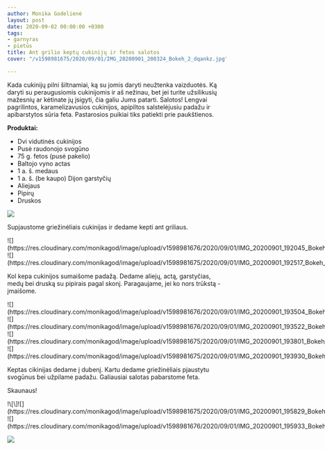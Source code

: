 ```yaml
---
author: Monika Godelienė
layout: post
date: 2020-09-02 00:00:00 +0300
tags:
- garnyras
- pietūs
title: Ant grilio keptų cukinijų ir fetos salotos
cover: "/v1598981675/2020/09/01/IMG_20200901_200324_Bokeh_2_dqankz.jpg"

---
```

Kada cukinijų pilni šiltnamiai, ką su jomis daryti neužtenka vaizduotės. Ką daryti su peraugusiomis cukinijomis ir aš nežinau, bet jei turite užsilikusių mažesnių ar kėtinate jų įsigyti, čia galiu Jums patarti. Salotos! Lengvai pagrilintos, karamelizavusios cukinijos, apipiltos salstelėjusiu padažu ir apibarstytos sūria feta. Pastarosios puikiai tiks patiekti prie paukštienos.

**Produktai:**

* Dvi vidutinės cukinijos
* Pusė raudonojo svogūno
* 75 g. fetos (pusė pakelio)
* Baltojo vyno actas
* 1 a. š. medaus
* 1 a. š. (be kaupo) Dijon garstyčių
* Aliejaus
* Pipirų
* Druskos

![](https://res.cloudinary.com/monikagod/image/upload/v1598981675/2020/09/01/IMG_20200901_191753_Bokeh_2_hpbxrb.jpg)

Supjaustome griežinėliais cukinijas ir dedame kepti ant griliaus.

<div class="row">
<div class="six columns" markdown="1">
![](https://res.cloudinary.com/monikagod/image/upload/v1598981676/2020/09/01/IMG_20200901_192045_Bokeh_2_waq8xj.jpg)
</div>
<div class="six columns" markdown="1">
![](https://res.cloudinary.com/monikagod/image/upload/v1598981675/2020/09/01/IMG_20200901_192517_Bokeh_2_mwhncs.jpg)
</div>
</div>

Kol kepa cukinijos sumaišome padažą. Dedame aliejų, actą, garstyčias, medų bei druską su pipirais pagal skonį. Paragaujame, jei ko nors trūkstą - įmaišome.

<div class="row">
<div class="six columns" markdown="1">
![](https://res.cloudinary.com/monikagod/image/upload/v1598981676/2020/09/01/IMG_20200901_193504_Bokeh_2_avuwz3.jpg)
</div>
<div class="six columns" markdown="1">
![](https://res.cloudinary.com/monikagod/image/upload/v1598981676/2020/09/01/IMG_20200901_193522_Bokeh_2_bafcd7.jpg)
</div>
</div>

<div class="row">
<div class="six columns" markdown="1">
![](https://res.cloudinary.com/monikagod/image/upload/v1598981675/2020/09/01/IMG_20200901_193801_Bokeh_2_srf3n4.jpg)
</div>
<div class="six columns" markdown="1">
![](https://res.cloudinary.com/monikagod/image/upload/v1598981675/2020/09/01/IMG_20200901_193930_Bokeh_2_fibxhv.jpg)
</div>
</div>

Keptas cikinijas dedame į dubenį. Kartu dedame griežinėliais pjaustytu svogūnus bei užpilame padažu. Galiausiai salotas pabarstome feta.

Skaunaus!

<div class="row">
<div class="six columns" markdown="1">
!\[\]![](https://res.cloudinary.com/monikagod/image/upload/v1598981675/2020/09/01/IMG_20200901_195829_Bokeh_2_mfzjxo.jpg)
</div>
<div class="six columns" markdown="1">
![](https://res.cloudinary.com/monikagod/image/upload/v1598981676/2020/09/01/IMG_20200901_195933_Bokeh_2_ksnxk4.jpg)
</div>
</div>

![](https://res.cloudinary.com/monikagod/image/upload/v1598981675/2020/09/01/IMG_20200901_200358_Bokeh_2_z9ymut.jpg)